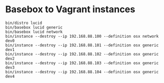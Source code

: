 Basebox to Vagrant instances
============================
    bin/distro lucid
    bin/basebox lucid generic
    bin/basebox lucid network
    bin/instance --destroy --ip 192.168.88.100 --definition osx network dev0
    bin/instance --destroy --ip 192.168.88.101 --definition osx generic dev1
    bin/instance --destroy --ip 192.168.88.102 --definition osx generic dev2
    bin/instance --destroy --ip 192.168.88.103 --definition osx generic dev3
    bin/instance --destroy --ip 192.168.88.104 --definition osx generic dev4
